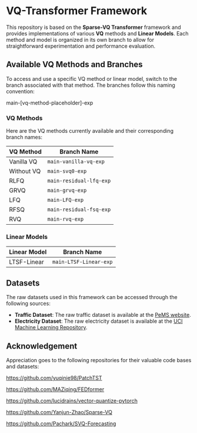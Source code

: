 # VQ-Transformer Framework

This repository is based on the **Sparse-VQ Transformer** framework and provides implementations of various **VQ** methods and **Linear Models**.
Each method and model is organized in its own branch to allow for straightforward experimentation and performance evaluation.

## Available VQ Methods and Branches

To access and use a specific VQ method or linear model, switch to the branch associated with that method.
The branches follow this naming convention:

main-[vq-method-placeholder]-exp


### VQ Methods

Here are the VQ methods currently available and their corresponding branch names:

| VQ Method                          | Branch Name                  |
|------------------------------------|------------------------------|
| Vanilla VQ                         | `main-vanilla-vq-exp`        |
| Without VQ                         | `main-svq0-exp`              |
| RLFQ                               | `main-residual-lfq-exp`      |
| GRVQ                               | `main-grvq-exp`              |
| LFQ                                | `main-LFQ-exp`               |
| RFSQ                               | `main-residual-fsq-exp` |
| RVQ                                | `main-rvq-exp`               |

### Linear Models

| Linear Model       | Branch Name                  |
|--------------------|------------------------------|
| LTSF-Linear        | `main-LTSF-Linear-exp`       |


## Datasets

The raw datasets used in this framework can be accessed through the following sources:

- **Traffic Dataset**: The raw traffic dataset is available at the [PeMS website](http://pems.dot.ca.gov).
- **Electricity Dataset**: The raw electricity dataset is available at the [UCI Machine Learning Repository](https://archive.ics.uci.edu/dataset/321/electricityloaddiagrams20112014).


## Acknowledgement

Appreciation goes to the following repositories for their valuable code bases and datasets:

https://github.com/yuqinie98/PatchTST

https://github.com/MAZiqing/FEDformer

https://github.com/lucidrains/vector-quantize-pytorch

https://github.com/Yanjun-Zhao/Sparse-VQ

https://github.com/Pachark/SVQ-Forecasting

